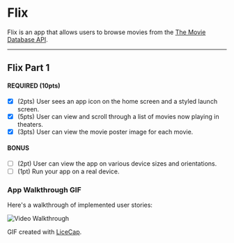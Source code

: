# Flix


Flix is an app that allows users to browse movies from the [The Movie Database API](http://docs.themoviedb.apiary.io/#).

---

## Flix Part 1


#### REQUIRED (10pts)
- [x] (2pts) User sees an app icon on the home screen and a styled launch screen.
- [x] (5pts) User can view and scroll through a list of movies now playing in theaters.
- [x] (3pts) User can view the movie poster image for each movie.

#### BONUS
- [ ] (2pt) User can view the app on various device sizes and orientations.
- [ ] (1pt) Run your app on a real device.

### App Walkthrough GIF

Here's a walkthrough of implemented user stories:

<img src='https://i.imgur.com/NXPmOw5.gif' title='Video Walkthrough' width='' alt='Video Walkthrough' />

GIF created with [LiceCap](http://www.cockos.com/licecap/).



